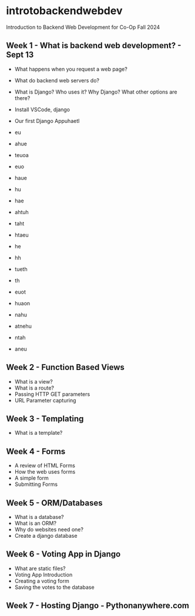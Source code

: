 # introtobackendwebdev
Introduction to Backend Web Development for Co-Op Fall 2024

## Week 1 - What is backend web development? - Sept 13

- What happens when you request a web page?
- What do backend web servers do?
- What is Django? Who uses it? Why Django? What other options are there?
- Install VSCode, django 
- Our first Django Appuhaetl
- eu
- ahue
- teuoa
- euo
- haue

- hu
- hae
- ahtuh
- taht
- htaeu
- he
- hh
- tueth
- th
- euot
- huaon
- nahu
- atnehu
- ntah
- aneu

## Week 2 - Function Based Views 

- What is a view?
- What is a route?
- Passing HTTP GET parameters
- URL Parameter capturing

## Week 3 - Templating

- What is a template?

## Week 4 - Forms

 - A review of HTML Forms
 - How the web uses forms
 - A simple form
 - Submitting Forms

## Week 5 - ORM/Databases

- What is a database?
- What is an ORM?
- Why do websites need one?
- Create a django database 

## Week 6 - Voting App in Django

- What are static files?
- Voting App Introduction
- Creating a voting form
- Saving the votes to the database

## Week 7 - Hosting Django - Pythonanywhere.com
